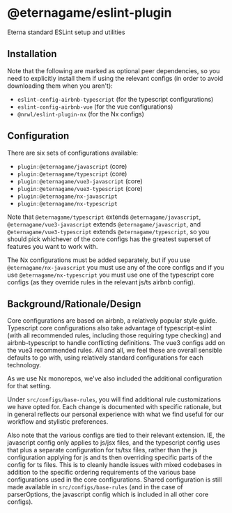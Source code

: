 # @eternagame/eslint-plugin

Eterna standard ESLint setup and utilities

## Installation

Note that the following are marked as optional peer dependencies, so you need to explicitly
install them if using the relevant configs (in order to avoid downloading them when you aren't):

- `eslint-config-airbnb-typescript` (for the typescript configurations)
- `eslint-config-airbnb-vue` (for the vue configurations)
- `@nrwl/eslint-plugin-nx` (for the Nx configs)

## Configuration

There are six sets of configurations available:

- `plugin:@eternagame/javascript` (core)
- `plugin:@eternagame/typescript` (core)
- `plugin:@eternagame/vue3-javascript` (core)
- `plugin:@eternagame/vue3-typescript` (core)
- `plugin:@eternagame/nx-javascript`
- `plugin:@eternagame/nx-typescript`

Note that `@eternagame/typescript` extends `@eternagame/javascript`, `@eternagame/vue3-javascript` extends
`@eternagame/javascript`, and `@eternagame/vue3-typescript` extends `@eternagame/typescript`, so you should
pick whichever of the core configs has the greatest superset of features you want to work with.

The Nx configurations must be added separately, but if you use `@eternagame/nx-javascript` you must
use any of the core configs and if you use `@eternagame/nx-typescript` you must use one of the
typescript core configs (as they override rules in the relevant js/ts airbnb config).

## Background/Rationale/Design

Core configurations are based on airbnb, a relatively popular style guide. Typescript core
configurations also take advantage of typescript-eslint (with all recommended rules, including those
requiring type checking) and airbnb-typescript to handle conflicting definitions. The vue3 configs
add on the vue3 recommended rules. All and all, we feel these are overall sensible defaults to go with,
using relatively standard configurations for each technology.

As we use Nx monorepos, we've also included the additional configuration for that setting.

Under `src/configs/base-rules`, you will find additional rule customizations we have opted for. Each change is
documented with specific rationale, but in general reflects our personal experience with what we find
useful for our workflow and stylistic preferences.

Also note that the various configs are tied to their relevant extension. IE, the javascript config
only applies to js/jsx files, and the typescript config uses that plus a separate configuration
for ts/tsx files, rather than the js configuration applying for js and ts then overriding specific
parts of the config for ts files. This is to cleanly handle issues with mixed codebases in addition
to the specific ordering requirements of the various base configurations used in the core configurations.
Shared configuration is still made available in `src/configs/base-rules` (and in the case of parserOptions, the
javascript config which is included in all other core configs).
